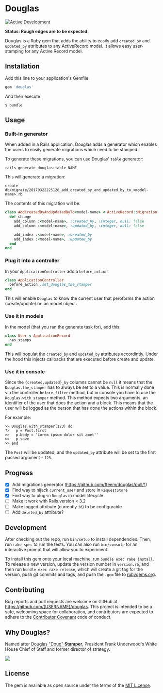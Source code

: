 # Douglas

[![Active Development](https://img.shields.io/badge/Maintenance%20Level-Actively%20Developed-brightgreen.svg)](https://gist.github.com/cheerfulstoic/d107229326a01ff0f333a1d3476e068d)

**Status: Rough edges are to be expected.**

Douglas is a Ruby gem that adds the ability to easily add `created_by` and
`updated_by` attributes to any ActiveRecord model.
It allows easy user-stamping for any Active Record model.

## Installation

Add this line to your application's Gemfile:

```ruby
gem 'douglas'
```

And then execute:

    $ bundle


## Usage

### Built-in generator

When added in a Rails application, Douglas adds a generator which enables the users
to easily generate migrations which need to be stamped.

To generate these migrations, you can use Douglas' `table` generator:

```
rails generate douglas:table NAME
```

This will generate a migration:

```
create  db/migrate/20170322225126_add_created_by_and_updated_by_to_<model-name>.rb
```

The contents of this migration will be:

```ruby
class AddCreatedByAndUpdatedByTo<model-name> < ActiveRecord::Migration[5.0]
  def change
    add_column :<model-name>, :created_by, :integer, null: false
    add_column :<model-name>, :updated_by, :integer, null: false

    add_index :<model-name>, :created_by
    add_index :<model-name>, :updated_by
  end
end
```

### Plug it into a controller

In your `ApplicationController` add a `before_action`:

```ruby
class ApplicationController
  before_action :set_douglas_the_stamper
end
```

This will enable `Douglas` to know the current user that peroforms the action (create/update) on an model object.

### Use it in models

In the model (that you ran the generate task for), add this:

```ruby
class User < ApplicationRecord
  has_stamps
end
```

This will populat the `created_by` and `updated_by` attributes accordintly. Under
the hood this injects callbacks that are executed before create and update.

### Use it in console

Since the `{created,updated}_by` columns cannot be `null` it means that the `Douglas.the_stamper` has to always be set to a value. This is normally done via the controller `before_filter` method, but in console you have to use the `Douglas.with_stamper` method. This method expects two arguments, an identifier of the user that does the action and a block. This means that the user will be logged as the person that has done the actions within the block.

For example:

```
>> Douglas.with_stamper(123) do
?>   p = Post.first
>>   p.body = 'Lorem ipsum dolor sit amet''
>>   p.save
>> end
```

The `Post` will be updated, and the `updated_by` attribute will be set to the first passed argument - `123`.

## Progress

- [x] Add migrations generator (https://github.com/fteem/douglas/pull/1)
- [x] Find way to hijack `current_user` and store in `RequestStore`
- [x] Find way to plug-in `Douglas` in model lifecycle
- [ ] Make it work with Rails.version < 3.2
- [ ] Make logged attribute (currently `id`) to be configurable
- [ ] Add `deleted_by` attribute?

## Development

After checking out the repo, run `bin/setup` to install dependencies. Then, run `rake spec` to run the tests. You can also run `bin/console` for an interactive prompt that will allow you to experiment.

To install this gem onto your local machine, run `bundle exec rake install`. To release a new version, update the version number in `version.rb`, and then run `bundle exec rake release`, which will create a git tag for the version, push git commits and tags, and push the `.gem` file to [rubygems.org](https://rubygems.org).

## Contributing

Bug reports and pull requests are welcome on GitHub at https://github.com/[USERNAME]/douglas. This project is intended to be a safe, welcoming space for collaboration, and contributors are expected to adhere to the [Contributor Covenant](http://contributor-covenant.org) code of conduct.

## Why Douglas?

Named after [Douglas "Doug" **Stamper**](http://house-of-cards.wikia.com/wiki/Doug_Stamper),
President Frank Underwood's White House Chief of Staff and former director of strategy.

![](http://thediscussion.net/main/wp-content/uploads/2014/08/Doug-n-Brick-S1.gif)

## License

The gem is available as open source under the terms of the [MIT License](http://opensource.org/licenses/MIT).

